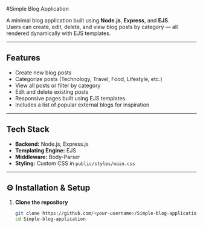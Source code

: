 #Simple Blog Application

A minimal blog application built using **Node.js**, **Express**, and **EJS**.  
Users can create, edit, delete, and view blog posts by category — all rendered dynamically with EJS templates.

---

## Features

-  Create new blog posts  
-  Categorize posts (Technology, Travel, Food, Lifestyle, etc.)  
-  View all posts or filter by category  
-  Edit and delete existing posts  
-  Responsive pages built using EJS templates  
-  Includes a list of popular external blogs for inspiration  

---

##  Tech Stack

- **Backend:** Node.js, Express.js  
- **Templating Engine:** EJS  
- **Middleware:** Body-Parser  
- **Styling:** Custom CSS in `public/styles/main.css`

---

## ⚙️ Installation & Setup

1. **Clone the repository**
   ```bash
   git clone https://github.com/<your-username>/Simple-blog-application.git
   cd Simple-blog-application
